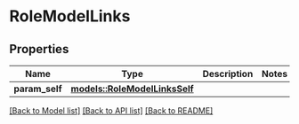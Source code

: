 # RoleModelLinks

## Properties

Name | Type | Description | Notes
------------ | ------------- | ------------- | -------------
**param_self** | [**models::RoleModelLinksSelf**](RoleModel__links_self.md) |  | 

[[Back to Model list]](../README.md#documentation-for-models) [[Back to API list]](../README.md#documentation-for-api-endpoints) [[Back to README]](../README.md)


